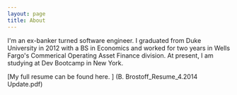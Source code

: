 ```yaml
---
layout: page
title: About
---
```


I'm an ex-banker turned software engineer. I graduated from Duke University in 2012 with a BS in Economics and worked for two years in Wells Fargo's Commerical Operating Asset Finance division. At present, I am studying at Dev Bootcamp in New York. 

[My full resume can be found here. ] (B. Brostoff_Resume_4.2014 Update.pdf)